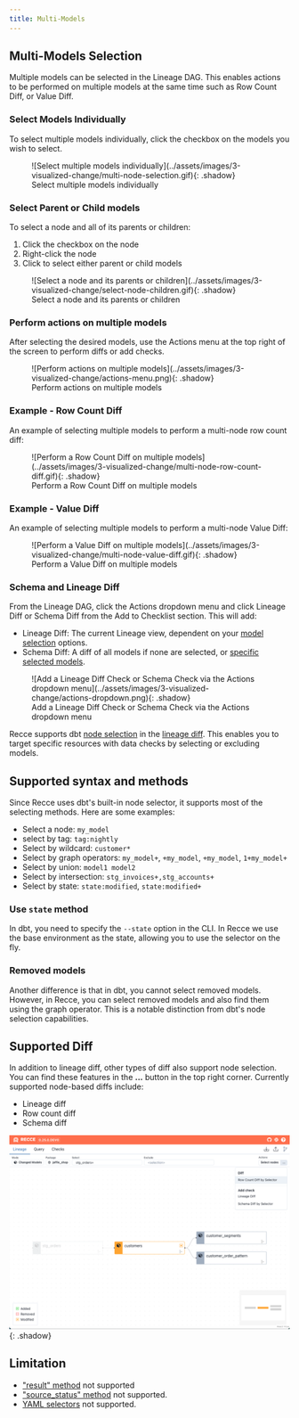 ```yaml
---
title: Multi-Models 
---
```



## Multi-Models Selection

Multiple models can be selected in the Lineage DAG. This enables actions to be performed on multiple models at the same time such as Row Count Diff, or Value Diff.

### Select Models Individually

To select multiple models individually, click the checkbox on the models you wish to select.

<figure markdown>
  ![Select multiple models individually](../assets/images/3-visualized-change/multi-node-selection.gif){: .shadow}
  <figcaption>Select multiple models individually</figcaption>
</figure>

### Select Parent or Child models

To select a node and all of its parents or children:

1. Click the checkbox on the node
2. Right-click the node
3. Click to select either parent or child models

<figure markdown>
  ![Select a node and its parents or children](../assets/images/3-visualized-change/select-node-children.gif){: .shadow}
  <figcaption>Select a node and its parents or children</figcaption>
</figure>

### Perform actions on multiple models

After selecting the desired models, use the Actions menu at the top right of the screen to perform diffs or add checks.

<figure markdown>
  ![Perform actions on multiple models](../assets/images/3-visualized-change/actions-menu.png){: .shadow}
  <figcaption>Perform actions on multiple models</figcaption>
</figure>

### Example - Row Count Diff

An example of selecting multiple models to perform a multi-node row count diff:

<figure markdown>
  ![Perform a Row Count Diff on multiple models](../assets/images/3-visualized-change/multi-node-row-count-diff.gif){: .shadow}
  <figcaption>Perform a Row Count Diff on multiple models</figcaption>
</figure>

### Example - Value Diff

An example of selecting multiple models to perform a multi-node Value Diff:

<figure markdown>
  ![Perform a Value Diff on multiple models](../assets/images/3-visualized-change/multi-node-value-diff.gif){: .shadow}
  <figcaption>Perform a Value Diff on multiple models</figcaption>
</figure>


### Schema and Lineage Diff

From the Lineage DAG, click the Actions dropdown menu and click Lineage Diff or Schema Diff from the Add to Checklist section. This will add:

- Lineage Diff: The current Lineage view, dependent on your [model selection](./lineage.md#select-nodes) options.
- Schema Diff: A diff of all models if none are selected, or [specific selected models](#multi-models-selection).

<figure markdown>
  ![Add a Lineage Diff Check or Schema Check via the Actions dropdown menu](../assets/images/3-visualized-change/actions-dropdown.png){: .shadow}
  <figcaption>Add a Lineage Diff Check or Schema Check via the Actions dropdown menu</figcaption>
</figure>



Recce supports dbt [node selection](https://docs.getdbt.com/reference/node-selection/syntax) in the [lineage diff](./lineage.md). This enables you to target specific resources with data checks by selecting or excluding models.

## Supported syntax and methods

Since Recce uses dbt's built-in node selector, it supports most of the selecting methods. Here are some examples:

- Select a node: `my_model`
- select by tag: `tag:nightly`
- Select by wildcard: `customer*`
- Select by graph operators:  `my_model+`, `+my_model`, `+my_model`, `1+my_model+`
- Select by union: `model1 model2`
- Select by intersection: `stg_invoices+,stg_accounts+`
- Select by state: `state:modified`, `state:modified+`


### Use `state` method

In dbt, you need to specify the `--state` option in the CLI. In Recce we use the base environment as the state, allowing you to use the selector on the fly.


### Removed models
Another difference is that in dbt, you cannot select removed models. However, in Recce, you can select removed models and also find them using the graph operator. This is a notable distinction from dbt's node selection capabilities.


## Supported Diff

In addition to lineage diff, other types of diff also support node selection. You can find these features in the **...** button in the top right corner. Currently supported node-based diffs include:

- Lineage diff
- Row count diff
- Schema diff

![](../assets/images/3-visualized-change/node-selection.png){: .shadow}

## Limitation

- ["result" method](https://docs.getdbt.com/reference/node-selection/syntax#the-result-status) not supported
- ["source_status" method](https://docs.getdbt.com/reference/node-selection/syntax#the-source_status-status) not supported.
- [YAML selectors](https://docs.getdbt.com/reference/node-selection/yaml-selectors) not supported.
